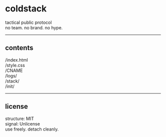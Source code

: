 # coldstack

tactical public protocol  
no team. no brand. no hype.

---

## contents

/index.html  
/style.css  
/CNAME  
/logs/  
/stack/  
/init/  

---

## license

structure: MIT  
signal: Unlicense  
use freely. detach cleanly.
